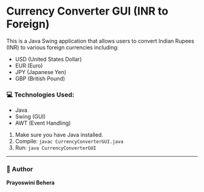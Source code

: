 # Currency Converter GUI (INR to Foreign)

This is a Java Swing application that allows users to convert Indian Rupees (INR) to various foreign currencies including:

- USD (United States Dollar)
- EUR (Euro)
- JPY (Japanese Yen)
- GBP (British Pound)

### 💻 Technologies Used:
- Java
- Swing (GUI)
- AWT (Event Handling)

1. Make sure you have Java installed.
2. Compile: `javac CurrencyConverterGUI.java`
3. Run: `java CurrencyConverterGUI`

---

### 📌 Author
**Prayoswini Behera**
